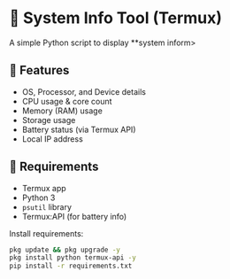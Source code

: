 # 📱 System Info Tool (Termux)

A simple Python script to display **system inform>

## 🔹 Features
- OS, Processor, and Device details
- CPU usage & core count
- Memory (RAM) usage
- Storage usage
- Battery status (via Termux API)
- Local IP address

## 🔹 Requirements
- Termux app
- Python 3
- `psutil` library
- Termux:API (for battery info)

Install requirements:
```bash
pkg update && pkg upgrade -y
pkg install python termux-api -y
pip install -r requirements.txt
